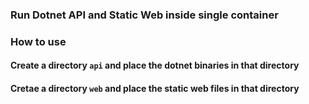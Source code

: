 ### Run Dotnet API and Static Web inside single container

### How to use
#### Create a directory `api` and place the dotnet binaries in that directory
#### Cretae a directory `web` and place the static web files in that directory
